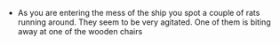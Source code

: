 - As you are entering the mess of the ship you spot a couple of rats running around. They seem to be very agitated. One of them is biting away at one of the wooden chairs